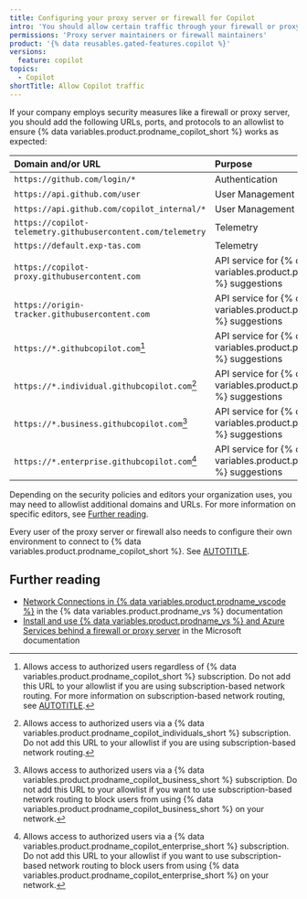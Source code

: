```yaml
---
title: Configuring your proxy server or firewall for Copilot
intro: 'You should allow certain traffic through your firewall or proxy server for {% data variables.product.prodname_copilot_short %} to work as intended.'
permissions: 'Proxy server maintainers or firewall maintainers'
product: '{% data reusables.gated-features.copilot %}'
versions:
  feature: copilot
topics:
  - Copilot
shortTitle: Allow Copilot traffic
---
```


If your company employs security measures like a firewall or proxy server, you should add the following URLs, ports, and protocols to an allowlist to ensure {% data variables.product.prodname_copilot_short %} works as expected:

| Domain and/or URL                      | Purpose |
| :------------------------------------- | :--------------------------------- |
| `https://github.com/login/*`             | Authentication |
| `https://api.github.com/user`             | User Management |
| `https://api.github.com/copilot_internal/*` | User Management |
| `https://copilot-telemetry.githubusercontent.com/telemetry` | Telemetry |
| `https://default.exp-tas.com` | Telemetry |
| `https://copilot-proxy.githubusercontent.com` | API service for {% data variables.product.prodname_copilot_short %} suggestions |
| `https://origin-tracker.githubusercontent.com` | API service for {% data variables.product.prodname_copilot_short %} suggestions |
| `https://*.githubcopilot.com`[^1] | API service for {% data variables.product.prodname_copilot_short %} suggestions |
| `https://*.individual.githubcopilot.com`[^2] | API service for {% data variables.product.prodname_copilot_short %} suggestions |
| `https://*.business.githubcopilot.com`[^3] | API service for {% data variables.product.prodname_copilot_short %} suggestions |
| `https://*.enterprise.githubcopilot.com`[^4] | API service for {% data variables.product.prodname_copilot_short %} suggestions |

Depending on the security policies and editors your organization uses, you may need to allowlist additional domains and URLs. For more information on specific editors, see [Further reading](#further-reading).

Every user of the proxy server or firewall also needs to configure their own environment to connect to {% data variables.product.prodname_copilot_short %}. See [AUTOTITLE](/copilot/configuring-github-copilot/configuring-network-settings-for-github-copilot).

## Further reading

* [Network Connections in {% data variables.product.prodname_vscode %}](https://code.visualstudio.com/docs/setup/network) in the {% data variables.product.prodname_vs %} documentation
* [Install and use {% data variables.product.prodname_vs %} and Azure Services behind a firewall or proxy server](https://learn.microsoft.com/en-us/visualstudio/install/install-and-use-visual-studio-behind-a-firewall-or-proxy-server) in the Microsoft documentation

[^1]: Allows access to authorized users regardless of {% data variables.product.prodname_copilot_short %} subscription. Do not add this URL to your allowlist if you are using subscription-based network routing. For more information on subscription-based network routing, see [AUTOTITLE](/copilot/managing-copilot/managing-copilot-for-your-enterprise/managing-access-to-copilot-in-your-enterprise/managing-github-copilot-access-to-your-enterprises-network).
[^2]: Allows access to authorized users via a {% data variables.product.prodname_copilot_individuals_short %} subscription. Do not add this URL to your allowlist if you are using subscription-based network routing.
[^3]: Allows access to authorized users via a {% data variables.product.prodname_copilot_business_short %} subscription. Do not add this URL to your allowlist if you want to use subscription-based network routing to block users from using {% data variables.product.prodname_copilot_business_short %} on your network.
[^4]: Allows access to authorized users via a {% data variables.product.prodname_copilot_enterprise_short %} subscription. Do not add this URL to your allowlist if you want to use subscription-based network routing to block users from using {% data variables.product.prodname_copilot_enterprise_short %} on your network.
